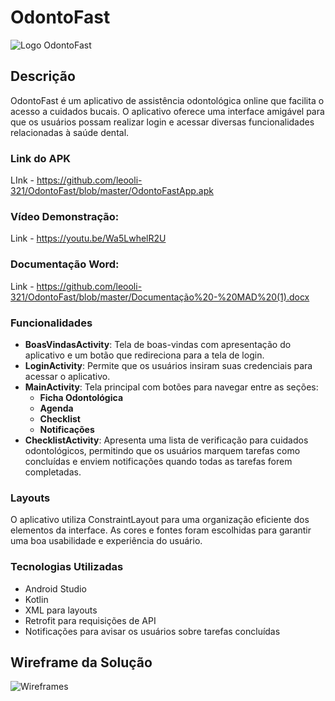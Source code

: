 # OdontoFast

![Logo OdontoFast](https://i.ibb.co/fkF95xS/Odonto-Fast.png)

## Descrição
OdontoFast é um aplicativo de assistência odontológica online que facilita o acesso a cuidados bucais. O aplicativo oferece uma interface amigável para que os usuários possam realizar login e acessar diversas funcionalidades relacionadas à saúde dental.

### Link do APK
LInk - https://github.com/leooli-321/OdontoFast/blob/master/OdontoFastApp.apk

### Vídeo Demonstração:
Link - https://youtu.be/Wa5LwhelR2U

### Documentação Word:
Link - https://github.com/leooli-321/OdontoFast/blob/master/Documentação%20-%20MAD%20(1).docx

### Funcionalidades
- **BoasVindasActivity**: Tela de boas-vindas com apresentação do aplicativo e um botão que redireciona para a tela de login.
- **LoginActivity**: Permite que os usuários insiram suas credenciais para acessar o aplicativo.
- **MainActivity**: Tela principal com botões para navegar entre as seções:
    - **Ficha Odontológica**
    - **Agenda**
    - **Checklist**
    - **Notificações**
- **ChecklistActivity**: Apresenta uma lista de verificação para cuidados odontológicos, permitindo que os usuários marquem tarefas como concluídas e enviem notificações quando todas as tarefas forem completadas.

### Layouts
O aplicativo utiliza ConstraintLayout para uma organização eficiente dos elementos da interface. As cores e fontes foram escolhidas para garantir uma boa usabilidade e experiência do usuário.

### Tecnologias Utilizadas
- Android Studio
- Kotlin
- XML para layouts
- Retrofit para requisições de API
- Notificações para avisar os usuários sobre tarefas concluídas

## Wireframe da Solução
![Wireframes](https://i.ibb.co/QMypyWK/Wireframe-Mobile.png)
